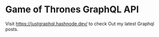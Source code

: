 # Game of Thrones GraphQL API
Visit https://justgraphql.hashnode.dev/ to check Out my latest Graphql posts.


